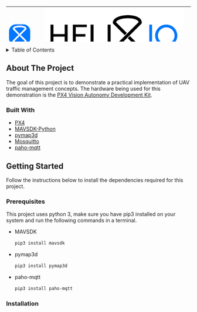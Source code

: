 <table style="height: 96px; width: 100%; border-collapse: collapse;" border="0">
<tbody>
<tr style="height: 96px;">
<td style="width: 20%; height: 96px;"><img src="https://github.com/CUEDOS/cascade-demo/blob/return_dev/img/HelixioLogoFinalSmall.svg" width="60" alt="" /></td>
<td style="width: 80%; text-align: center; height: 96px;">
<img src="https://github.com/CUEDOS/cascade-demo/blob/return_dev/img/HelixioLogoFinal.svg" alt="" />
</td>
<td style="width: 20%; height: 96px;"><img src="https://cascadeuav.files.wordpress.com/2018/03/cropped-white.png" alt="" width="60" /></td>
</tr>
</tbody>
</table>

<!-- TABLE OF CONTENTS -->
<details>
  <summary>Table of Contents</summary>
  <ol>
    <li>
      <a href="#about-the-project">About The Project</a>
      <ul>
        <li><a href="#built-with">Built With</a></li>
      </ul>
    </li>
    <li>
      <a href="#getting-started">Getting Started</a>
      <ul>
        <li><a href="#prerequisites">Prerequisites</a></li>
        <li><a href="#installation">Installation</a></li>
      </ul>
    </li>
  </ol>
</details>



<!-- ABOUT THE PROJECT -->
## About The Project

The goal of this project is to demonstrate a practical implementation of UAV traffic management concepts. The hardware being used for this demonstration is the [PX4 Vision Autonomy Development Kit](https://docs.px4.io/v1.12/en/complete_vehicles/px4_vision_kit.html).

### Built With

* [PX4](https://px4.io/)
* [MAVSDK-Python](https://github.com/mavlink/MAVSDK-Python)
* [pymap3d](https://github.com/geospace-code/pymap3d)
* [Mosquitto](https://mosquitto.org/)
* [paho-mqtt](https://www.eclipse.org/paho/index.php?page=clients/python/index.php)

<!-- GETTING STARTED -->
## Getting Started

Follow the instructions below to install the dependencies required for this project.

### Prerequisites

This project uses python 3, make sure you have pip3 installed on your system and run the following commands in a terminal.
* MAVSDK
  ```sh
  pip3 install mavsdk
  ```
* pymap3d
  ```sh
  pip3 install pymap3d
  ```
* paho-mqtt
  ```sh
  pip3 install paho-mqtt
  ```
### Installation
